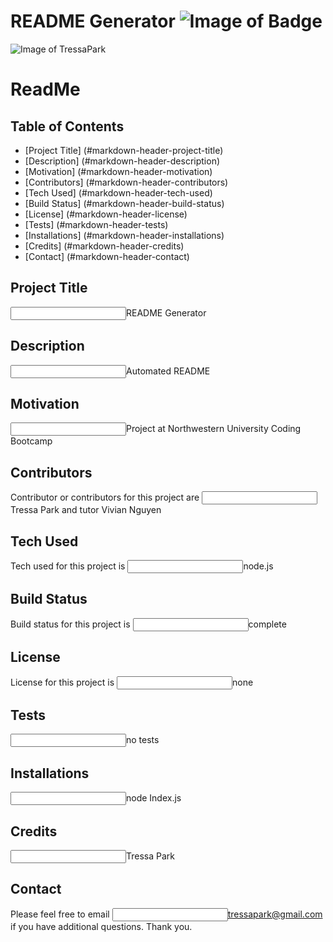 
# README Generator ![Image of Badge](https://img.shields.io/badge/ReadMeGenrator-v1.0-green) 

![Image of TressaPark](https://avatars3.githubusercontent.com/u/60233280?v=4)


# ReadMe
## Table of Contents
* [Project Title] (#markdown-header-project-title)
* [Description] (#markdown-header-description)
* [Motivation] (#markdown-header-motivation)
* [Contributors] (#markdown-header-contributors)
* [Tech Used] (#markdown-header-tech-used)
* [Build Status] (#markdown-header-build-status)
* [License] (#markdown-header-license)
* [Tests] (#markdown-header-tests)
* [Installations] (#markdown-header-installations)
* [Credits] (#markdown-header-credits)
* [Contact] (#markdown-header-contact)

## Project Title
<input type="text" name="title" value="">README Generator
## Description
<input type="text" name= "description" value="">Automated README
## Motivation
<input type="text" name= "motivation" value="">Project at Northwestern University Coding Bootcamp
## Contributors
Contributor or contributors for this project are <input type="text" name="contributors" value="">Tressa Park and tutor Vivian Nguyen
## Tech Used
Tech used for this project is <input type="text" name="tech" value="">node.js
## Build Status
Build status for this project is <input type="text" name="build" value="">complete
## License
License for this project is <input type="text" name="license" value ="">none
## Tests
<input type="text" name="tests" value="">no tests
## Installations
<input type="text" name="installations" value="">node Index.js
## Credits
<input type="text" name="credits" value="">Tressa Park
## Contact
Please feel free to email <input type="text" name="email" value="">tressapark@gmail.com if you have additional questions. Thank you.
